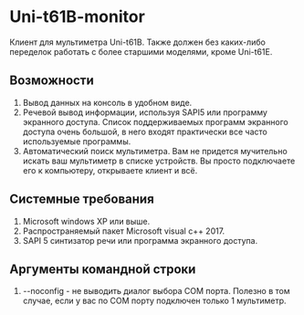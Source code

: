 # Uni-t61B-monitor
Клиент для мультиметра Uni-t61B. Также должен без каких-либо переделок работать с более старшими моделями, кроме Uni-t61E. 
## Возможности
  1. Вывод данных на консоль в удобном виде.
  2. Речевой вывод информации, используя SAPI5 или программу экранного доступа. Список поддерживаемых программ экранного доступа очень большой, в него входят практически все часто используемые программы.
  3. Автоматический поиск мультиметра. Вам не придется мучительно искать ваш мультиметр в списке устройств. Вы просто подключаете его к компьютеру, открываете клиент и всё.
  
  ## Системные требования
  1. Microsoft windows XP или выше.
  2. Распространяемый пакет Microsoft visual c++ 2017.
  3. SAPI 5 синтизатор речи или программа экранного доступа.
  ## Аргументы командной строки
  1. --noconfig - не выводить диалог выбора COM порта. Полезно в том случае, если у вас по COM порту подключен только 1 мультиметр.
  